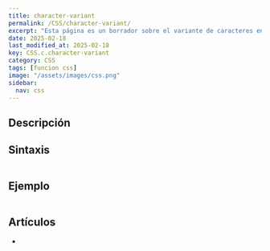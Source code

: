 ```yaml
---
title: character-variant
permalink: /CSS/character-variant/
excerpt: "Esta página es un borrador sobre el variante de caracteres en CSS."
date: 2025-02-18
last_modified_at: 2025-02-18
key: CSS.c.character-variant
category: CSS
tags: [funcion css]
image: "/assets/images/css.png"
sidebar:
  nav: css
---
```


## Descripción


## Sintaxis


```css

```


## Ejemplo


```css

```


## Artículos

- 
